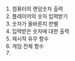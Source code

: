 1. 컴퓨터의 랜덤숫자 출력<br/>
2. 플레이어의 숫자 입력받기<br/>
3. 숫자가 올바른지 판별<br/>
4. 입력받은 숫자에 대한 출력<br/>
5. 재시작 유무 함수<br/>
6. 게임 전체 함수<br/>
7.